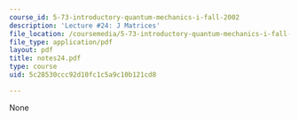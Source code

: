 ```yaml
---
course_id: 5-73-introductory-quantum-mechanics-i-fall-2002
description: 'Lecture #24: J Matrices'
file_location: /coursemedia/5-73-introductory-quantum-mechanics-i-fall-2002/5c28530ccc92d10fc1c5a9c10b121cd8_notes24.pdf
file_type: application/pdf
layout: pdf
title: notes24.pdf
type: course
uid: 5c28530ccc92d10fc1c5a9c10b121cd8

---
```

None